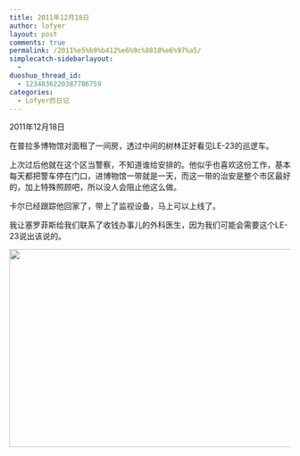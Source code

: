```yaml
---
title: 2011年12月18日
author: lofyer
layout: post
comments: true
permalink: /2011%e5%b9%b412%e6%9c%8818%e6%97%a5/
simplecatch-sidebarlayout:
  - 
duoshuo_thread_id:
  - 1234836220387786759
categories:
  - Lofyer的日记
---
```

2011年12月18日

在普拉多博物馆对面租了一间房，透过中间的树林正好看见LE-23的巡逻车。

上次过后他就在这个区当警察，不知道谁给安排的。他似乎也喜欢这份工作，基本每天都把警车停在门口，进博物馆一带就是一天，而这一带的治安是整个市区最好的，加上特殊照顾吧，所以没人会阻止他这么做。

卡尔已经跟踪他回家了，带上了监视设备，马上可以上线了。

我让塞罗菲斯给我们联系了收钱办事儿的外科医生，因为我们可能会需要这个LE-23说出该说的。

[<img class="alignnone size-full wp-image-729" title="722" src="http://lofyer.org/wp-content/uploads/2011/12/722.jpg" alt="" width="637" height="355" />][1]

 [1]: http://lofyer.org/wp-content/uploads/2011/12/722.jpg